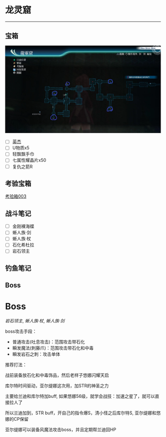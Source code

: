 # 龙灵窟

---

## 宝箱

![龙灵窟](../images/map/龙灵窟.png)

- [ ] [英杰](/game/TheLegendOfHeroes/SenNoKiseki4/quartz/英杰.md#)
- [ ] U物质x5
- [ ] 轻飘飘手巾
- [ ] 七属性耀晶片x50
- [ ] 复仇之箭R

## 考验宝箱

[考验箱003](/game/TheLegendOfHeroes/SenNoKiseki4/ordeal/003.md)

## 战斗笔记

- [ ] 金刚裸海蝶
- [ ] 蜥人族·剑
- [ ] 蜥人族·杖
- [ ] 石化希杜拉
- [ ] 岩石领主

## 钓鱼笔记



## Boss

# Boss

*岩石领主*, *蜥人族·杖*, *蜥人族·剑*

boss攻击手段：

- 普通攻击(吐息攻击)：范围攻击带石化
- 瞬发魔法(刺藤爪)：范围攻击带石化和中毒
- 瞬发岩石之刺：攻击单体

推荐打法：

战前装备放石化和中毒饰品，然后老样子悠娜闪耀天启

库尔特时间驱动，亚尔缇娜这次用，加STR的神圣之力

主要给兰迪和库尔特加buff, 如果悠娜56级，就学会战技：加速之星了，就可以直接拉人了

所以兰迪加到，STR buff，开自己的指令爆S，清小怪之后库尔特S, 亚尔缇娜和悠娜的CP保留

亚尔缇娜可以装备风魔法攻击boss，并且定期帮兰迪回HP